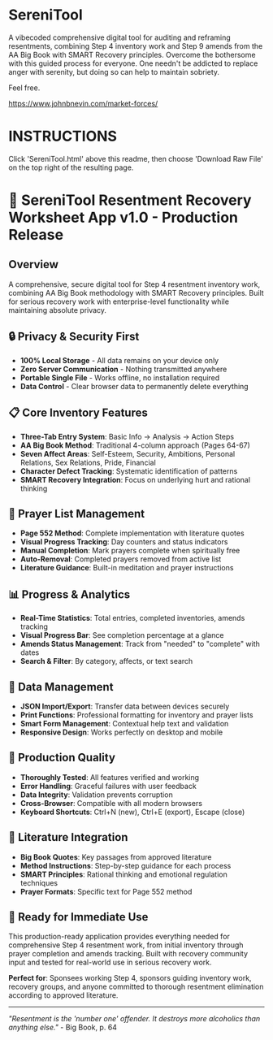 # SereniTool

A vibecoded comprehensive digital tool for auditing and reframing resentments, combining Step 4 inventory work and Step 9 amends from the AA Big Book with SMART Recovery principles.  Overcome the bothersome with this guided process for everyone. One needn't be addicted to replace anger with serenity, but doing so can help to maintain sobriety.

Feel free.  

https://www.johnbnevin.com/market-forces/

# INSTRUCTIONS
Click 'SereniTool.html' above this readme, then choose 'Download Raw File' on the top right of the resulting page.

# 🌟 SereniTool Resentment Recovery Worksheet App v1.0 - Production Release

## Overview
A comprehensive, secure digital tool for Step 4 resentment inventory work, combining AA Big Book methodology with SMART Recovery principles. Built for serious recovery work with enterprise-level functionality while maintaining absolute privacy.

## 🔒 **Privacy & Security First**
- **100% Local Storage** - All data remains on your device only
- **Zero Server Communication** - Nothing transmitted anywhere
- **Portable Single File** - Works offline, no installation required
- **Data Control** - Clear browser data to permanently delete everything

## 📋 **Core Inventory Features**
- **Three-Tab Entry System**: Basic Info → Analysis → Action Steps
- **AA Big Book Method**: Traditional 4-column approach (Pages 64-67)
- **Seven Affect Areas**: Self-Esteem, Security, Ambitions, Personal Relations, Sex Relations, Pride, Financial
- **Character Defect Tracking**: Systematic identification of patterns
- **SMART Recovery Integration**: Focus on underlying hurt and rational thinking

## 🙏 **Prayer List Management**
- **Page 552 Method**: Complete implementation with literature quotes
- **Visual Progress Tracking**: Day counters and status indicators
- **Manual Completion**: Mark prayers complete when spiritually free
- **Auto-Removal**: Completed prayers removed from active list
- **Literature Guidance**: Built-in meditation and prayer instructions

## 📊 **Progress & Analytics**
- **Real-Time Statistics**: Total entries, completed inventories, amends tracking
- **Visual Progress Bar**: See completion percentage at a glance
- **Amends Status Management**: Track from "needed" to "complete" with dates
- **Search & Filter**: By category, affects, or text search

## 💾 **Data Management**
- **JSON Import/Export**: Transfer data between devices securely
- **Print Functions**: Professional formatting for inventory and prayer lists
- **Smart Form Management**: Contextual help text and validation
- **Responsive Design**: Works perfectly on desktop and mobile

## 🎯 **Production Quality**
- **Thoroughly Tested**: All features verified and working
- **Error Handling**: Graceful failures with user feedback
- **Data Integrity**: Validation prevents corruption
- **Cross-Browser**: Compatible with all modern browsers
- **Keyboard Shortcuts**: Ctrl+N (new), Ctrl+E (export), Escape (close)

## 📖 **Literature Integration**
- **Big Book Quotes**: Key passages from approved literature
- **Method Instructions**: Step-by-step guidance for each process
- **SMART Principles**: Rational thinking and emotional regulation techniques
- **Prayer Formats**: Specific text for Page 552 method

## 🚀 **Ready for Immediate Use**
This production-ready application provides everything needed for comprehensive Step 4 resentment work, from initial inventory through prayer completion and amends tracking. Built with recovery community input and tested for real-world use in serious recovery work.

**Perfect for**: Sponsees working Step 4, sponsors guiding inventory work, recovery groups, and anyone committed to thorough resentment elimination according to approved literature.

---
*"Resentment is the 'number one' offender. It destroys more alcoholics than anything else."* - Big Book, p. 64
